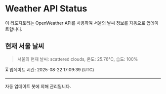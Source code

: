 
# Weather API Status

이 리포지토리는 OpenWeather API를 사용하여 서울의 날씨 정보를 자동으로 업데이트합니다.

## 현재 서울 날씨
> 서울의 현재 날씨: scattered clouds, 온도: 25.76°C, 습도: 100%

⏳ 업데이트 시간: 2025-08-22 17:09:39 (UTC)

---
자동 업데이트 봇에 의해 관리됩니다.
